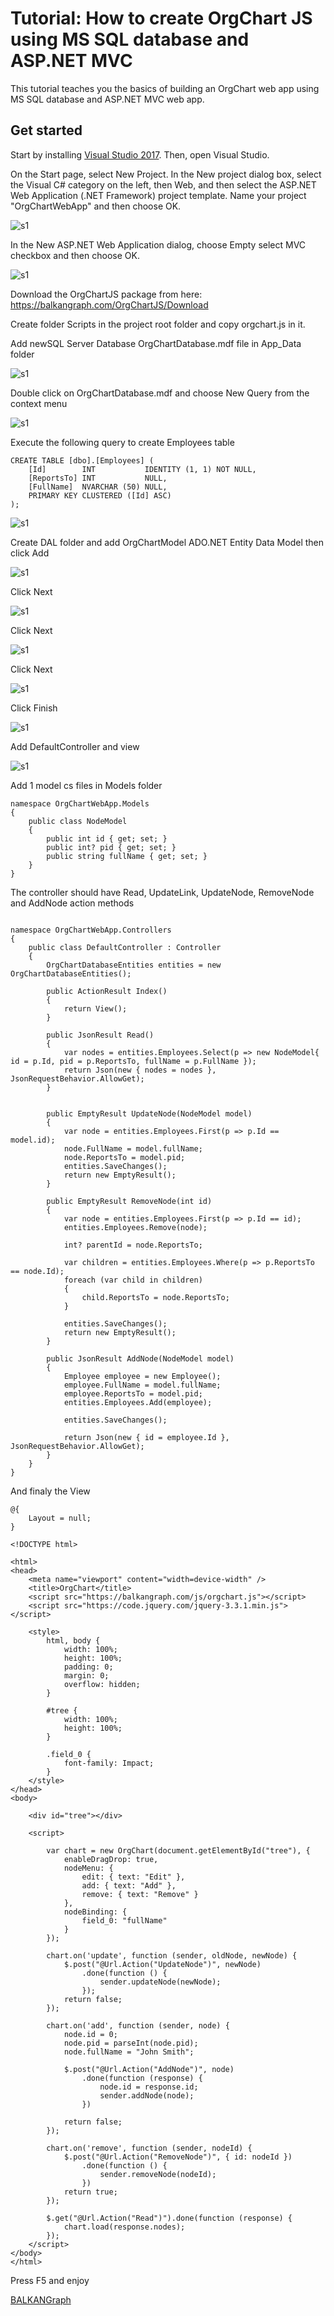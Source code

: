 # Tutorial: How to create OrgChart JS using MS SQL database and ASP.NET MVC

This tutorial teaches you the basics of building an OrgChart web app using MS SQL database and ASP.NET MVC web app.

## Get started
Start by installing [Visual Studio 2017](https://visualstudio.microsoft.com/downloads/?utm_medium=microsoft&utm_source=docs.microsoft.com&utm_campaign=button+cta&utm_content=download+vs2017). Then, open Visual Studio.

On the Start page, select New Project. In the New project dialog box, select the Visual C# category on the left, then Web, and then select the ASP.NET Web Application (.NET Framework) project template. Name your project "OrgChartWebApp" and then choose OK.

![s1](https://balkangraph.com/js/img/s1.png)

In the New ASP.NET Web Application dialog, choose Empty select MVC checkbox and then choose OK.

![s1](https://balkangraph.com/js/img/s2.png)

Download the OrgChartJS package from here: https://balkangraph.com/OrgChartJS/Download

Create folder Scripts in the project root folder and copy orgchart.js in it.

Add newSQL Server Database OrgChartDatabase.mdf file in App_Data folder

![s1](https://balkangraph.com/js/img/s5.png)

Double click on OrgChartDatabase.mdf and choose New Query from the context menu

![s1](https://balkangraph.com/js/img/s6.png)

Execute the following query to create Employees table

```
CREATE TABLE [dbo].[Employees] (
    [Id]        INT           IDENTITY (1, 1) NOT NULL,
    [ReportsTo] INT           NULL,
    [FullName]  NVARCHAR (50) NULL,
    PRIMARY KEY CLUSTERED ([Id] ASC)
);
```

![s1](https://balkangraph.com/js/img/s7.png)

Create DAL folder and add OrgChartModel ADO.NET Entity Data Model then click Add

![s1](https://balkangraph.com/js/img/s8.png)

Click Next

![s1](https://balkangraph.com/js/img/s9.png)

Click Next

![s1](https://balkangraph.com/js/img/s10.png)

Click Next

![s1](https://balkangraph.com/js/img/s11.png)

Click Finish

![s1](https://balkangraph.com/js/img/s12.png)

Add DefaultController and view

![s1](https://balkangraph.com/js/img/s13.png)

Add 1 model cs files in Models folder


```
namespace OrgChartWebApp.Models
{
    public class NodeModel
    {
        public int id { get; set; }
        public int? pid { get; set; }
        public string fullName { get; set; }
    }
}
```

The controller should have Read, UpdateLink, UpdateNode, RemoveNode and AddNode action methods

```

namespace OrgChartWebApp.Controllers
{
    public class DefaultController : Controller
    {
        OrgChartDatabaseEntities entities = new OrgChartDatabaseEntities();

        public ActionResult Index()
        {
            return View();
        }

        public JsonResult Read()
        {
            var nodes = entities.Employees.Select(p => new NodeModel{ id = p.Id, pid = p.ReportsTo, fullName = p.FullName });
            return Json(new { nodes = nodes }, JsonRequestBehavior.AllowGet);
        }

        
        public EmptyResult UpdateNode(NodeModel model)
        {
            var node = entities.Employees.First(p => p.Id == model.id);
            node.FullName = model.fullName;
            node.ReportsTo = model.pid;
            entities.SaveChanges();
            return new EmptyResult();
        }

        public EmptyResult RemoveNode(int id)
        {
            var node = entities.Employees.First(p => p.Id == id);
            entities.Employees.Remove(node);

            int? parentId = node.ReportsTo;

            var children = entities.Employees.Where(p => p.ReportsTo == node.Id);
            foreach (var child in children)
            {
                child.ReportsTo = node.ReportsTo;
            }

            entities.SaveChanges();
            return new EmptyResult();
        }

        public JsonResult AddNode(NodeModel model)
        {
            Employee employee = new Employee();
            employee.FullName = model.fullName;
            employee.ReportsTo = model.pid;
            entities.Employees.Add(employee);

            entities.SaveChanges();

            return Json(new { id = employee.Id }, JsonRequestBehavior.AllowGet);
        }
    }
}
```

And finaly the View  

```
@{
    Layout = null;
}

<!DOCTYPE html>

<html>
<head>
    <meta name="viewport" content="width=device-width" />
    <title>OrgChart</title>
    <script src="https://balkangraph.com/js/orgchart.js"></script>
    <script src="https://code.jquery.com/jquery-3.3.1.min.js"></script>

    <style>
        html, body {
            width: 100%;
            height: 100%;
            padding: 0;
            margin: 0;
            overflow: hidden;
        }

        #tree {
            width: 100%;
            height: 100%;
        }

        .field_0 {
            font-family: Impact;
        }
    </style>
</head>
<body>

    <div id="tree"></div>

    <script>

        var chart = new OrgChart(document.getElementById("tree"), {
            enableDragDrop: true,
            nodeMenu: {
                edit: { text: "Edit" },
                add: { text: "Add" },
                remove: { text: "Remove" }
            },
            nodeBinding: {
                field_0: "fullName"
            }
        });

        chart.on('update', function (sender, oldNode, newNode) {
            $.post("@Url.Action("UpdateNode")", newNode)
                .done(function () {
                    sender.updateNode(newNode);
                });
            return false;
        });

        chart.on('add', function (sender, node) {
            node.id = 0;
            node.pid = parseInt(node.pid);
            node.fullName = "John Smith";

            $.post("@Url.Action("AddNode")", node)
                .done(function (response) {
                    node.id = response.id;
                    sender.addNode(node);
                })

            return false;
        });

        chart.on('remove', function (sender, nodeId) {
            $.post("@Url.Action("RemoveNode")", { id: nodeId })
                .done(function () {
                    sender.removeNode(nodeId);
                })
            return true;
        });

        $.get("@Url.Action("Read")").done(function (response) {
            chart.load(response.nodes);
        });
    </script>
</body>
</html>

```

Press F5 and enjoy

[BALKANGraph](https://balkangraph.com)
